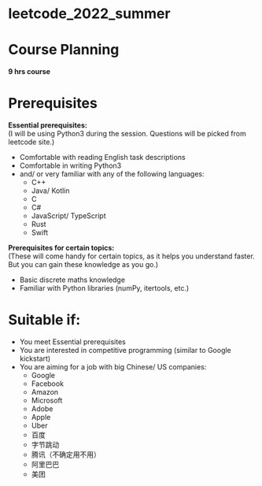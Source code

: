# leetcode_2022_summer

# Course Planning
**9 hrs course**

# Prerequisites
**Essential prerequisites:**<br />
(I will be using Python3 during the session. Questions will be picked from leetcode site.)
- Comfortable with reading English task descriptions
- Comfortable in writing Python3 
- and/ or very familiar with any of the following languages:
  -  C++
  -  Java/ Kotlin
  -  C
  -  C#
  -  JavaScript/ TypeScript
  -  Rust
  -  Swift

**Prerequisites for certain topics:**<br />
(These will come handy for certain topics, as it helps you understand faster. But you can gain these knowledge as you go.)
- Basic discrete maths knowledge
- Familiar with Python libraries (numPy, itertools, etc.)

# Suitable if:
- You meet Essential prerequisites
- You are interested in competitive programming (similar to Google kickstart)
- You are aiming for a job with big Chinese/ US companies:
  - Google
  - Facebook
  - Amazon
  - Microsoft
  - Adobe
  - Apple
  - Uber
  - 百度
  - 字节跳动
  - 腾讯（不确定用不用）
  - 阿里巴巴
  - 美团
 

